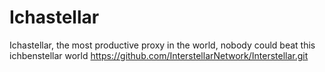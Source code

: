 # Ichastellar
Ichastellar, the most productive proxy in the world, nobody could beat this ichbenstellar world
https://github.com/InterstellarNetwork/Interstellar.git
